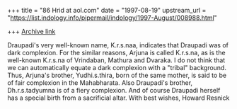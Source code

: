 +++
title = "86 Hrid at aol.com"
date = "1997-08-19"
upstream_url = "https://list.indology.info/pipermail/indology/1997-August/008988.html"

+++
[Archive link](https://list.indology.info/pipermail/indology/1997-August/008988.html)

Draupadi's very well-known name, K.r.s.naa, indicates that Draupadi was of
dark complexion. For the similar reasons, Arjuna is called K.r.s.na, as is
the well-known K.r.s.na of Vrindaban, Mathura and Dvaraka. I do not think
that we can automatically equate a dark complexion with a "tribal"
background. Thus, Arjuna's brother, Yudhi.s.thira, born of the same mother,
is said to be of fair complexion in the Mahabharata. Also Draupadi's brother,
Dh.r.s.tadyumna is of a fiery complexion. And of course Draupadi herself has
a special birth from a sacrificial altar.
With best wishes,
Howard Resnick





